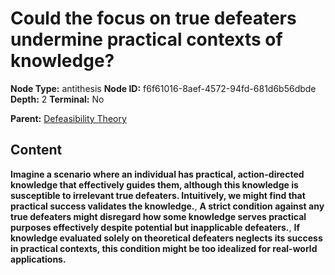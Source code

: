 # Could the focus on true defeaters undermine practical contexts of knowledge?

**Node Type:** antithesis
**Node ID:** f6f61016-8aef-4572-94fd-681d6b56dbde
**Depth:** 2
**Terminal:** No

**Parent:** [Defeasibility Theory](defeasibility-theory.md)

## Content

**Imagine a scenario where an individual has practical, action-directed knowledge that effectively guides them, although this knowledge is susceptible to irrelevant true defeaters. Intuitively, we might find that practical success validates the knowledge.**, **A strict condition against any true defeaters might disregard how some knowledge serves practical purposes effectively despite potential but inapplicable defeaters.**, **If knowledge evaluated solely on theoretical defeaters neglects its success in practical contexts, this condition might be too idealized for real-world applications.**
